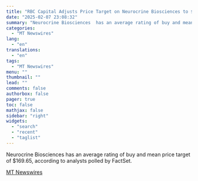 ```yaml
---
title: "RBC Capital Adjusts Price Target on Neurocrine Biosciences to $148 From $154, Keeps Sector Perform Rating"
date: "2025-02-07 23:08:32"
summary: "Neurocrine Biosciences  has an average rating of buy and mean price target of $169.65, according to analysts polled by FactSet."
categories:
  - "MT Newswires"
lang:
  - "en"
translations:
  - "en"
tags:
  - "MT Newswires"
menu: ""
thumbnail: ""
lead: ""
comments: false
authorbox: false
pager: true
toc: false
mathjax: false
sidebar: "right"
widgets:
  - "search"
  - "recent"
  - "taglist"
---
```


Neurocrine Biosciences has an average rating of buy and mean price target of $169.65, according to analysts polled by FactSet.

[MT Newswires](https://www.tradingview.com/news/mtnewswires.com:20250207:A3312636:0/)
